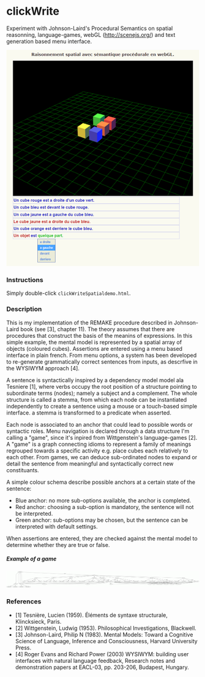 clickWrite
==========

Experiment with Johnson-Laird's Procedural Semantics on spatial reasonning, language-games, webGL (http://scenejs.org/) and text generation based menu interface.

![](snapshot.png)

### Instructions
Simply double-click `clickWriteSpatialdemo.html`.  

### Description
This is my implementation of the REMAKE procedure described in Johnson-Laird book (see [3], chapter 11). The theory assumes that there are procedures that construct the basis of the meanins of expressions. In this simple example, the mental model is represented by a spatial array of objects (coloured cubes). Assertions are entered using a menu based interface in plain french. From menu options, a system has been developed to re-generate grammatically correct sentences from inputs, as descrfive in the WYSIWYM approach [4]. 

A sentence is syntactically inspired by a dependency model model ala Tesniere [1], where verbs occupy the root position of a structure pointing to subordinate terms (nodes); namely a subject and a complement. The whole structure is called a stemma, from which each node can be instantiated independently to create a sentence using a mouse or a touch-based simple interface. a stemma is transformed to a predicate when asserted.

Each node is associated to an anchor that could lead to possible words or syntactic roles. Menu navigation is declared through a data structure I'm calling a "game", since it's inpired from Wittgenstein's language-games [2]. A "game" is a graph connecting idioms to represent a family of meanings regrouped towards a specific activity e.g. place cubes each relatively to each other. From games, we can deduce sub-ordinated nodes to expand or detail the sentence from meaningful and syntactically correct new constituants.

A simple colour schema describe possible anchors at a certain state of the sentence:
- Blue anchor: no more sub-options available, the anchor is completed.
- Red anchor: choosing a sub-option is mandatory, the sentence will not be interpreted.
- Green anchor: sub-options may be chosen, but the sentence can be interpreted with default settings.

When assertions are entered, they are checked against the mental model to determine whether they are true or false.

##### Example of a game
![](models/game.gif)

### References
- [1] Tesnière, Lucien (1959). Éléments de syntaxe structurale, Klincksieck, Paris.
- [2] Wittgenstein, Ludwig (1953). Philosophical Investigations, Blackwell.
- [3] Johnson-Laird, Philip N (1983). Mental Models: Toward a Cognitive Science of Language, Inference and Consciousness, Harvard University Press.
- [4] Roger Evans and Richard Power (2003) WYSIWYM: building user interfaces with natural language feedback, Research notes and demonstration papers at EACL-03, pp. 203-206, Budapest, Hungary.
